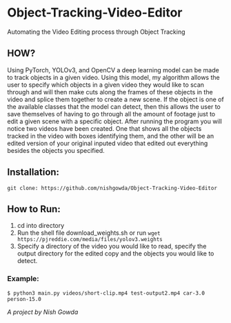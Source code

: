# Object-Tracking-Video-Editor
Automating the Video Editing process through Object Tracking
## HOW?
Using PyTorch, YOLOv3, and OpenCV a deep learning model can be made to track objects in a given video. Using this model, my algorithm allows the user to specify which objects in a given video they would like to scan through and will then make cuts along the frames of these objects in the video and splice them together to create a new scene. If the object is one of the available classes that the model can detect, then this allows the user to save themselves of having to go through all the amount of footage just to edit a given scene with a specific object. After running the program you will notice two videos have been created. One that shows all the objects tracked in the video with boxes identifying them, and the other will be an edited version of your original inputed video that edited out everything besides the objects you specified.
## Installation:
```
git clone: https://github.com/nishgowda/Object-Tracking-Video-Editor
```

## How to Run:
  1. cd into directory
  3. Run the shell file download_weights.sh or run ```wget https://pjreddie.com/media/files/yolov3.weights```
  2. Specify a directory of the video you would like to read, specify the output directory for the edited copy and the objects you would like to detect.
### Example:

  ```
  $ python3 main.py videos/short-clip.mp4 test-output2.mp4 car-3.0 person-15.0
  ```

*A project by Nish Gowda*
